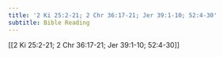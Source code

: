 ```yaml
---
title: '2 Ki 25:2-21; 2 Chr 36:17-21; Jer 39:1-10; 52:4-30'
subtitle: Bible Reading
---
```


[[2 Ki 25:2-21; 2 Chr 36:17-21; Jer 39:1-10; 52:4-30]]